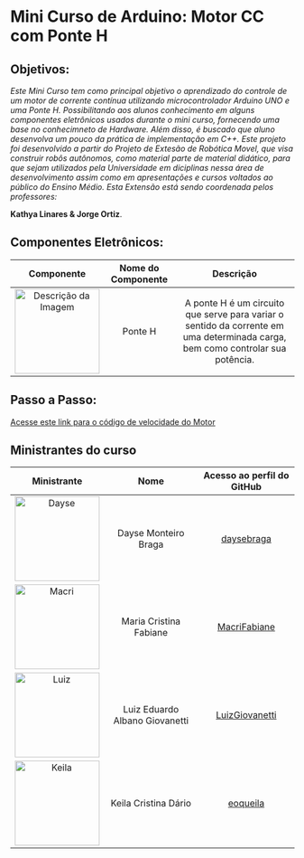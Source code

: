 # Mini Curso de Arduino: Motor CC com Ponte H

## Objetivos:
_Este Mini Curso tem como principal objetivo o aprendizado do controle de um motor de corrente contínua utilizando microcontrolador Arduino UNO e uma Ponte H. Possibilitando aos alunos conhecimento em alguns componentes eletrônicos usados durante o mini curso, fornecendo uma base no conhecimneto de Hardware. Além disso, é buscado que aluno desenvolva  um pouco da prática de implementação em C++. Este projeto foi desenvolvido a partir do Projeto de Extesão de Robótica Movel, que visa construir robôs autônomos, como material parte de material didático, para que sejam utilizados pela Universidade em diciplinas nessa área de desenvolvimento assim como em apresentações e cursos voltados ao público do Ensino Médio.
Esta Extensão está sendo coordenada pelos professores:_

__Kathya Linares & Jorge Ortiz__.

## Componentes Eletrônicos:

Componente | Nome do Componente | Descrição
:---------:|:------------------:|:---------:
<img src="https://th.bing.com/th/id/OIP.gW4eBp_itmkzCHXLsRJ5bwHaHa?rs=1&pid=ImgDetMain" alt="Descrição da Imagem" width="150"/> | Ponte H | A ponte H é um circuito que serve para variar o sentido da corrente em uma determinada carga, bem como controlar sua potência.


## Passo a Passo:

<html>
   <a href="https://github.com/MacriFabiane/MiniCursoArduinoMotorCC/blob/main/c%C3%B3digos/codigo_VelocidadeMotor.ino" >Acesse este link para o código de velocidade do Motor</a>
</html>
 

## Ministrantes do curso

Ministrante | Nome | Acesso ao  perfil do GitHub
:---------:|:------------------:|:---------:
<img src="https://avatars.githubusercontent.com/u/116815697?v=4" alt="Dayse" width="150"/> | Dayse Monteiro Braga | <a href="https://github.com/daysebraga" >daysebraga</a>
<img src="https://avatars.githubusercontent.com/u/102324931?v=4" alt="Macri" width="150"/> | Maria Cristina Fabiane | <a href="https://github.com/MacriFabiane" >MacriFabiane</a>
<img src="https://avatars.githubusercontent.com/u/67847441?v=4" alt="Luiz" width="150"/> | Luiz Eduardo Albano Giovanetti | <a href="https://github.com/daysebraga" >LuizGiovanetti</a>
<img src="https://avatars.githubusercontent.com/u/105608713?v=4" alt="Keila" width="150"/> | Keila Cristina Dário | <a href="https://github.com/eoqueila" >eoqueila</a>



